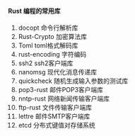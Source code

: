 #### Rust 编程的常用库 #####
1. docopt 命令行解析库
2. Rust-Crypto 加密算法库
3. Toml toml格式解码库
4. rust-encoding 字符编码
5. ssh2 ssh2客户端库
6. nanomsg 现代化消息传递库
7. quickcheck 随机生成输入参数的测试库
8. pop3-rust 邮件POP3客户端库
9. nntp-rust 网络新闻传输客户端库
10. ftp-rust 文件传输客户端库
11. lettre 邮件SMTP客户端库
12. etcd 分布式键值对存储系统